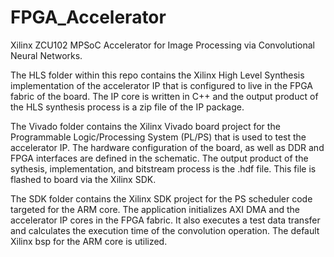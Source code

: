 # FPGA_Accelerator
Xilinx ZCU102 MPSoC Accelerator for Image Processing via Convolutional Neural Networks.

The HLS folder within this repo contains the Xilinx High Level Synthesis implementation of the accelerator IP that is configured to live in the FPGA fabric of the board. The IP core is written in C++ and the output product of the HLS synthesis process is a zip file of the IP package.

The Vivado folder contains the Xilinx Vivado board project for the Programmable Logic/Processing System (PL/PS) that is used to test the accelerator IP. The hardware configuration of the board, as well as DDR and FPGA interfaces are defined in the schematic. The output product of the sythesis, implementation, and bitstream process is the .hdf file. This file is flashed to board via the Xilinx SDK. 

The SDK folder contains the Xilinx SDK project for the PS scheduler code targeted for the ARM core. The application initializes AXI DMA and the accelerator IP cores in the FPGA fabric. It also executes a test data transfer and calculates the execution time of the convolution operation. The default Xilinx bsp for the ARM core is utilized.

